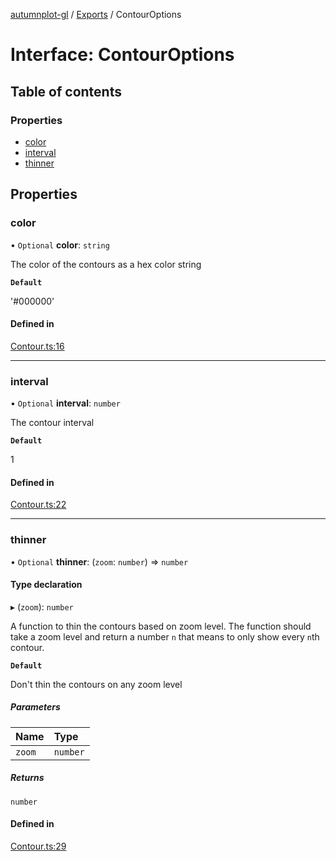 [autumnplot-gl](../README.md) / [Exports](../modules.md) / ContourOptions

# Interface: ContourOptions

## Table of contents

### Properties

- [color](ContourOptions.md#color)
- [interval](ContourOptions.md#interval)
- [thinner](ContourOptions.md#thinner)

## Properties

### color

• `Optional` **color**: `string`

The color of the contours as a hex color string

**`Default`**

'#000000'

#### Defined in

[Contour.ts:16](https://github.com/tsupinie/autumnplot-gl/blob/749eabd/src/Contour.ts#L16)

___

### interval

• `Optional` **interval**: `number`

The contour interval

**`Default`**

1

#### Defined in

[Contour.ts:22](https://github.com/tsupinie/autumnplot-gl/blob/749eabd/src/Contour.ts#L22)

___

### thinner

• `Optional` **thinner**: (`zoom`: `number`) => `number`

#### Type declaration

▸ (`zoom`): `number`

A function to thin the contours based on zoom level. The function should take a zoom level and return a number `n` that means to only show every 
`n`th contour.

**`Default`**

Don't thin the contours on any zoom level

##### Parameters

| Name | Type |
| :------ | :------ |
| `zoom` | `number` |

##### Returns

`number`

#### Defined in

[Contour.ts:29](https://github.com/tsupinie/autumnplot-gl/blob/749eabd/src/Contour.ts#L29)
